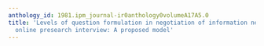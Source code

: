 ```yaml
---
anthology_id: 1981.ipm_journal-ir0anthology0volumeA17A5.0
title: 'Levels of question formulation in negotiation of information need during the
  online presearch interview: A proposed model'
---
```

